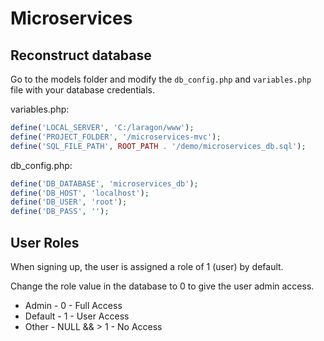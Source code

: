 # Microservices

## Reconstruct database

Go to the models folder and modify the `db_config.php` and `variables.php` file with your database credentials.

variables.php:

```php
define('LOCAL_SERVER', 'C:/laragon/www');
define('PROJECT_FOLDER', '/microservices-mvc');
define('SQL_FILE_PATH', ROOT_PATH . '/demo/microservices_db.sql');
```

db_config.php:

```php
define('DB_DATABASE', 'microservices_db');
define('DB_HOST', 'localhost');
define('DB_USER', 'root');
define('DB_PASS', '');
```

## User Roles

When signing up, the user is assigned a role of 1 (user) by default.

Change the role value in the database to 0 to give the user admin access.

- Admin - 0 - Full Access
- Default - 1 - User Access
- Other - NULL && > 1 - No Access
